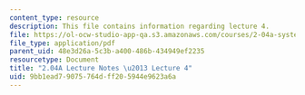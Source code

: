 ```yaml
---
content_type: resource
description: This file contains information regarding lecture 4.
file: https://ol-ocw-studio-app-qa.s3.amazonaws.com/courses/2-04a-systems-and-controls-spring-2013/9bb1ead79075764dff205944e9623a6a_MIT2_04AS13_Lecture4.pdf
file_type: application/pdf
parent_uid: 48e3d26a-5c3b-a400-486b-434949ef2235
resourcetype: Document
title: "2.04A Lecture Notes \u2013 Lecture 4"
uid: 9bb1ead7-9075-764d-ff20-5944e9623a6a
---
```

